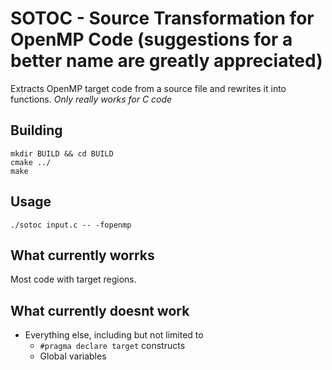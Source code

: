 # SOTOC - Source Transformation for OpenMP Code (suggestions for a better name are greatly appreciated)

Extracts OpenMP target code from a source file and rewrites it into functions. _Only really works for C code_


## Building

```
mkdir BUILD && cd BUILD
cmake ../
make
```


## Usage

```
./sotoc input.c -- -fopenmp
```


## What currently worrks

Most code with target regions.

## What currently doesnt work

* Everything else, including but not limited to
    - `#pragma declare target` constructs
    - Global variables
